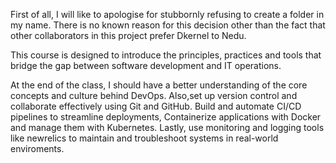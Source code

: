First of all, I will like to apologise for stubbornly refusing to create a folder in my name.  There is no known reason for this decision other than the fact that other collaborators in this project prefer Dkernel to Nedu.

This course is designed to introduce the principles, practices and tools that bridge the gap between software development and IT operations. 

At the end of the class, I should have a better understanding of the core concepts and culture behind DevOps. Also,set up version control and collaborate effectively using Git and GitHub. Build and automate CI/CD pipelines to streamline deployments, Containerize applications with Docker and manage them with Kubernetes. Lastly, use monitoring and logging tools like newrelics to maintain and troubleshoot systems in real-world enviroments.

